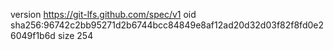 version https://git-lfs.github.com/spec/v1
oid sha256:96742c2bb95271d2b6744bcc84849e8af12ad20d32d03f82f8fd0e26049f1b6d
size 254
